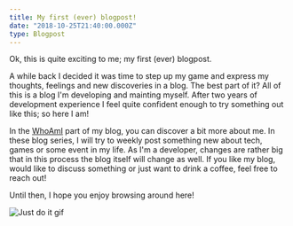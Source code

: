 ```yaml
---
title: My first (ever) blogpost!
date: "2018-10-25T21:40:00.000Z"
type: Blogpost
---
```


Ok, this is quite exciting to me; my first (ever) blogpost. 

A while back I decided it was time to step up my game and express my thoughts, feelings and new discoveries in a blog. The best part of it? All of this is a blog I'm developing and mainting myself. After two years of development experience I feel quite confident enough to try something out like this; so here I am!

In the [WhoAmI](/whoami/) part of my blog, you can discover a bit more about me. In these blog series, I will try to weekly post something new about tech, games or some event in my life. As I'm a developer, changes are rather big that in this process the blog itself will change as well. If you like my blog, would like to discuss something or just want to drink a coffee, feel free to reach out!

Until then, I hope you enjoy browsing around here!

![Just do it gif](https://media.giphy.com/media/l3V0uEmPgKpjZH6ve/giphy.gif)